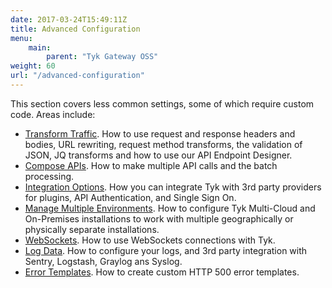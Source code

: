 ```yaml
---
date: 2017-03-24T15:49:11Z
title: Advanced Configuration
menu:
    main:
        parent: "Tyk Gateway OSS"
weight: 60
url: "/advanced-configuration"
---
```


This section covers less common settings, some of which require custom code. Areas include:

* [Transform Traffic](/docs/advanced-configuration/transform-traffic/). How to use request and response headers and bodies, URL rewriting, request method transforms, the validation of JSON, JQ transforms and how to use our API Endpoint Designer.
* [Compose APIs](/docs/advanced-configuration/compose-apis/). How to make multiple API calls and the batch processing.
* [Integration Options](/docs/advanced-configuration/integrate/). How you can integrate Tyk with 3rd party providers for plugins, API Authentication, and Single Sign On.
* [Manage Multiple Environments](/docs/advanced-configuration/manage-multiple-environments/). How to configure Tyk Multi-Cloud and On-Premises installations to work with multiple geographically or physically separate installations.
* [WebSockets](/docs/advanced-configuration/websockets/). How to use WebSockets connections with Tyk.
* [Log Data](/docs/advanced-configuration/log-data/). How to configure your logs, and 3rd party integration with Sentry, Logstash, Graylog ans Syslog.
* [Error Templates](/docs/advanced-configuration/error-templates/). How to create custom HTTP 500 error templates. 
